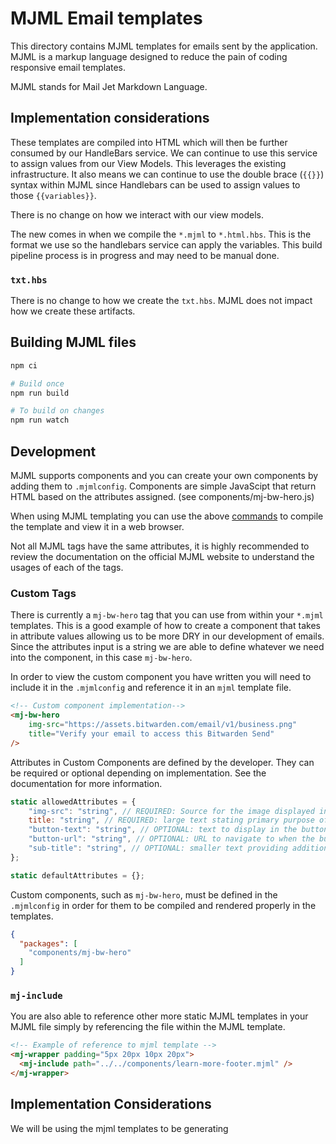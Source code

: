 # MJML Email templates

This directory contains MJML templates for emails sent by the application. MJML is a markup language designed to reduce the pain of coding responsive email templates.

MJML stands for Mail Jet Markdown Language.

## Implementation considerations
These templates are compiled into HTML which will then be further consumed by our HandleBars service. We can continue to use this service to assign values from our View Models. This leverages the existing infrastructure. It also means we can continue to use the double brace (`{{}}`) syntax within MJML since Handlebars can be used to assign values to those `{{variables}}`.

There is no change on how we interact with our view models.

The new comes in when we compile the `*.mjml` to `*.html.hbs`. This is the format we use so the handlebars service can apply the variables. This build pipeline process is in progress and may need to be manual done.

### `txt.hbs`
There is no change to how we create the `txt.hbs`. MJML does not impact how we create these artifacts.

## Building MJML files

```ps1
npm ci

# Build once
npm run build

# To build on changes
npm run watch
```

## Development
MJML supports components and you can create your own components by adding them to `.mjmlconfig`. Components are simple JavaScipt that return HTML based on the attributes assigned. (see components/mj-bw-hero.js)

When using MJML templating you can use the above [commands](#usage) to compile the template and view it in a web browser.

Not all MJML tags have the same attributes, it is highly recommended to review the documentation on the official MJML website to understand the usages of each of the tags.

### Custom Tags
There is currently a `mj-bw-hero` tag that you can use from within your `*.mjml` templates. This is a good example of how to create a component that takes in attribute values allowing us to be more DRY in our development of emails. Since the attributes input is a string we are able to define whatever we need into the component, in this case `mj-bw-hero`.


In order to view the custom component you have written you will need to include it in the `.mjmlconfig` and reference it in an `mjml` template file.

```html
<!-- Custom component implementation-->
<mj-bw-hero
	img-src="https://assets.bitwarden.com/email/v1/business.png"
	title="Verify your email to access this Bitwarden Send"
/>
```

Attributes in Custom Components are defined by the developer. They can be required or optional depending on implementation. See the documentation for more information.

```js
static allowedAttributes = {
	"img-src": "string", // REQUIRED: Source for the image displayed in the right-hand side of the blue header area
	title: "string", // REQUIRED: large text stating primary purpose of the email
	"button-text": "string", // OPTIONAL: text to display in the button
	"button-url": "string", // OPTIONAL: URL to navigate to when the button is clicked
	"sub-title": "string", // OPTIONAL: smaller text providing additional context for the title
};

static defaultAttributes = {};
```

Custom components, such as `mj-bw-hero`, must be defined in the `.mjmlconfig` in order for them to be compiled and rendered properly in the templates.

```json
{
  "packages": [
    "components/mj-bw-hero"
  ]
}
```
### `mj-include`

You are also able to reference other more static MJML templates in your MJML file simply by referencing the file within the MJML template.
```html
<!-- Example of reference to mjml template -->
<mj-wrapper padding="5px 20px 10px 20px">
  <mj-include path="../../components/learn-more-footer.mjml" />
</mj-wrapper>
```

## Implementation Considerations
We will be using the mjml templates to be generating